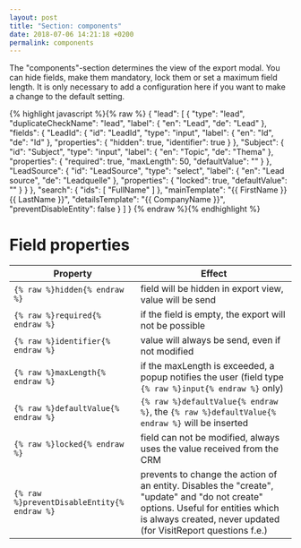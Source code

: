 ```yaml
---
layout: post
title: "Section: components"
date: 2018-07-06 14:21:18 +0200
permalink: components
---
```

The "components"-section determines the view of the export modal. You can hide fields, make them mandatory, lock them or set a maximum field length.
It is only necessary to add a configuration here if you want to make a change to the default setting.


{% highlight javascript %}{% raw %}
{
  "lead": [
    {
      "type": "lead",
      "duplicateCheckName": "lead",
      "label": {
        "en": "Lead",
        "de": "Lead"
      },
      "fields": {
        "LeadId": {
          "id": "LeadId",
          "type": "input",
          "label": {
            "en": "Id",
            "de": "Id"
          },
          "properties": {
            "hidden": true,
            "identifier": true
          }
        },
        "Subject": {
          "id": "Subject",
          "type": "input",
          "label": {
            "en": "Topic",
            "de": "Thema"
          },
          "properties": {
            "required": true,
            "maxLength": 50,
            "defaultValue": ""
          }
        },
        "LeadSource": {
          "id": "LeadSource",
          "type": "select",
          "label": {
            "en": "Lead source",
            "de": "Leadquelle"
          },
          "properties": {
            "locked": true,
            "defaultValue": ""
          }
        }
      },
      "search": {
        "ids": [
          "FullName"
        ]
      },
      "mainTemplate": "{{ FirstName }} {{ LastName }}",
      "detailsTemplate": "{{ CompanyName }}",
      "preventDisableEntity": false
    }
  ]
}
{% endraw %}{% endhighlight %}

# Field properties

| Property                             | Effect                                |
|--------------------------------------|---------------------------------------|
| `{% raw %}hidden{% endraw %}`        | field will be hidden in export view, value will be send |
| `{% raw %}required{% endraw %}`      | if the field is empty, the export will not be possible |
| `{% raw %}identifier{% endraw %}`    | value will always be send, even if not modified |
| `{% raw %}maxLength{% endraw %}`     | if the maxLength is exceeded, a popup notifies the user (field type `{% raw %}input{% endraw %}` only) |
| `{% raw %}defaultValue{% endraw %}`  | `{% raw %}defaultValue{% endraw %}`, the `{% raw %}defaultValue{% endraw %}` will be inserted |
| `{% raw %}locked{% endraw %}`        | field can not be modified, always uses the value received from the CRM |
| `{% raw %}preventDisableEntity{% endraw %}` | prevents to change the action of an entity. Disables the "create", "update" and "do not create" options. Useful for entities which is always created, never updated (for VisitReport questions f.e.) |
